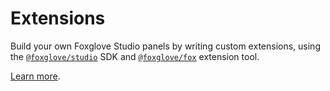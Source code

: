 # Extensions

Build your own Foxglove Studio panels by writing custom extensions, using the [`@foxglove/studio`](https://github.com/foxglove/studio/blob/main/packages/studio) SDK and [`@foxglove/fox`](https://github.com/foxglove/fox) extension tool.

[Learn more](https://foxglove.dev/docs/extensions/getting-started).
